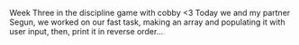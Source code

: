 Week Three in the discipline game with cobby <3
Today we and my partner Segun, we worked on our fast task,
    making an array and populating it with user input, then,
    print it in reverse order...
